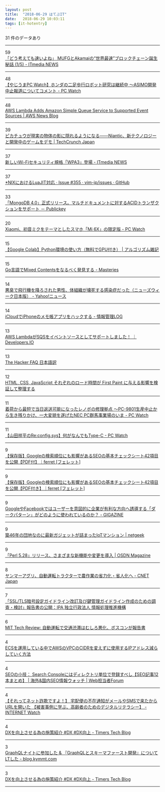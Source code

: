 ```yaml
---
layout: post
title:  "2018-06-29 はてぶIT"
date:   2018-06-29 10:03:11
tags: [it-hotentry]
---
```

31 件のデータあり

<hr><div class="row">
<div class="col-1"><span class="badge badge-pill badge-success h2">59</span></div>
<div class="col-11"><a href='http://www.itmedia.co.jp/news/articles/1806/29/news018.html' target='_blank'>「どう考えても速いよね」 MUFGとAkamaiの“世界最速”ブロックチェーン誕生秘話 (1/5) - ITmedia NEWS</a></div>
</div>
<hr>
<div class="row">
<div class="col-1"><span class="badge badge-pill badge-success h2">48</span></div>
<div class="col-11"><a href='https://pc.watch.impress.co.jp/docs/news/yajiuma/1130207.html' target='_blank'>【やじうまPC Watch】ホンダの二足歩行ロボット研究は継続中 ～ASIMO開発中止報道についてコメント - PC Watch</a></div>
</div>
<hr>
<div class="row">
<div class="col-1"><span class="badge badge-pill badge-success h2">48</span></div>
<div class="col-11"><a href='https://aws.amazon.com/blogs/aws/aws-lambda-adds-amazon-simple-queue-service-to-supported-event-sources/' target='_blank'>AWS Lambda Adds Amazon Simple Queue Service to Supported Event Sources | AWS News Blog</a></div>
</div>
<hr>
<div class="row">
<div class="col-1"><span class="badge badge-pill badge-success h2">39</span></div>
<div class="col-11"><a href='https://jp.techcrunch.com/2018/06/29/2018-06-28-niantics-latest-acquisition-lets-ar-pokemon-hide-behind-the-real-world/' target='_blank'>ピカチュウが現実の物体の影に隠れるようになる――Niantic、新テクノロジーと開発中のゲームをデモ | TechCrunch Japan</a></div>
</div>
<hr>
<div class="row">
<div class="col-1"><span class="badge badge-pill badge-success h2">37</span></div>
<div class="col-11"><a href='http://www.itmedia.co.jp/news/articles/1806/28/news147.html' target='_blank'>新しいWi-Fiセキュリティ規格「WPA3」登場 - ITmedia NEWS</a></div>
</div>
<hr>
<div class="row">
<div class="col-1"><span class="badge badge-pill badge-success h2">37</span></div>
<div class="col-11"><a href='https://github.com/vim-jp/issues/issues/355' target='_blank'>*NIXにおけるLuaJIT対応 · Issue #355 · vim-jp/issues · GitHub</a></div>
</div>
<hr>
<div class="row">
<div class="col-1"><span class="badge badge-pill badge-success h2">33</span></div>
<div class="col-11"><a href='https://www.publickey1.jp/blog/18/mongodb_40acid.html' target='_blank'>「MongoDB 4.0」正式リリース。マルチドキュメントに対するACIDトランザクションをサポート － Publickey</a></div>
</div>
<hr>
<div class="row">
<div class="col-1"><span class="badge badge-pill badge-success h2">20</span></div>
<div class="col-11"><a href='https://pc.watch.impress.co.jp/docs/news/1130213.html' target='_blank'>Xiaomi、初音ミクをテーマとしたスマホ「Mi 6X」の限定版 - PC Watch</a></div>
</div>
<hr>
<div class="row">
<div class="col-1"><span class="badge badge-pill badge-success h2">15</span></div>
<div class="col-11"><a href='https://algorithm.joho.info/programming/python/google-colab-gpu/' target='_blank'>【Google Colab】Python環境の使い方（無料でGPU付き） | アルゴリズム雑記</a></div>
</div>
<hr>
<div class="row">
<div class="col-1"><span class="badge badge-pill badge-success h2">15</span></div>
<div class="col-11"><a href='https://papix.hatenablog.com/entry/2018/06/28/191456' target='_blank'>Go言語でMixed Contentsをなるべく発見する - Masteries</a></div>
</div>
<hr>
<div class="row">
<div class="col-1"><span class="badge badge-pill badge-success h2">14</span></div>
<div class="col-11"><a href='https://headlines.yahoo.co.jp/article?a=20180628-00010008-newsweek-int' target='_blank'>悪臭で飛行機を降ろされた男性、体組織が壊死する感染症だった（ニューズウィーク日本版） - Yahoo!ニュース</a></div>
</div>
<hr>
<div class="row">
<div class="col-1"><span class="badge badge-pill badge-success h2">14</span></div>
<div class="col-11"><a href='http://hokoxjouhou.blog105.fc2.com/blog-entry-1204.html' target='_blank'>iCloudでiPhoneのメモ帳アプリをハックする - 情報管理LOG</a></div>
</div>
<hr>
<div class="row">
<div class="col-1"><span class="badge badge-pill badge-success h2">13</span></div>
<div class="col-11"><a href='https://dev.classmethod.jp/etc/aws-lambda-support-sqs-event-source/' target='_blank'>AWS LambdaがSQSをイベントソースとしてサポートしました！ ｜ Developers.IO</a></div>
</div>
<hr>
<div class="row">
<div class="col-1"><span class="badge badge-pill badge-success h2">13</span></div>
<div class="col-11"><a href='https://www.yamdas.org/column/technique/hackerj.html' target='_blank'>The Hacker FAQ 日本語訳</a></div>
</div>
<hr>
<div class="row">
<div class="col-1"><span class="badge badge-pill badge-success h2">12</span></div>
<div class="col-11"><a href='https://qiita.com/yoheimuta/items/10cb9cb0f857c687f976' target='_blank'>HTML, CSS, JavaScript それぞれのロード時間が First Paint に与える影響を検証して整理する</a></div>
</div>
<hr>
<div class="row">
<div class="col-1"><span class="badge badge-pill badge-success h2">11</span></div>
<div class="col-11"><a href='https://pc.watch.impress.co.jp/docs/news/1129945.html' target='_blank'>着荷から最短で当日返送可能になったレノボの修理拠点 ～PC-9801生産中止から生き残りかけ、一大変貌を遂げたNEC PC群馬事業場のいま - PC Watch</a></div>
</div>
<hr>
<div class="row">
<div class="col-1"><span class="badge badge-pill badge-success h2">11</span></div>
<div class="col-11"><a href='https://pc.watch.impress.co.jp/docs/column/config/1130214.html' target='_blank'>【山田祥平のRe:config.sys】何がなんでもType-C - PC Watch</a></div>
</div>
<hr>
<div class="row">
<div class="col-1"><span class="badge badge-pill badge-success h2">9</span></div>
<div class="col-11"><a href='http://ferret-plus.com/10460' target='_blank'>【保存版】Googleの検索順位にも影響があるSEOの基本チェックシート42項目を公開【PDF付】｜ferret [フェレット]</a></div>
</div>
<hr>
<div class="row">
<div class="col-1"><span class="badge badge-pill badge-success h2">9</span></div>
<div class="col-11"><a href='https://ferret-plus.com/10460' target='_blank'>【保存版】Googleの検索順位にも影響があるSEOの基本チェックシート42項目を公開【PDF付き】｜ferret [フェレット]</a></div>
</div>
<hr>
<div class="row">
<div class="col-1"><span class="badge badge-pill badge-success h2">9</span></div>
<div class="col-11"><a href='https://gigazine.net/news/20180629-norwegian-report-comapies-dark-patterns/' target='_blank'>GoogleやFacebookではユーザーを意図的に企業が有利な方向へ誘導する「ダークパターン」がどのように使われているのか？ - GIGAZINE</a></div>
</div>
<hr>
<div class="row">
<div class="col-1"><span class="badge badge-pill badge-success h2">9</span></div>
<div class="col-11"><a href='http://netgeek.biz/archives/121397' target='_blank'>築46年の団地なのに最新ガジェットが詰まったIoTマンション | netgeek</a></div>
</div>
<hr>
<div class="row">
<div class="col-1"><span class="badge badge-pill badge-success h2">9</span></div>
<div class="col-11"><a href='https://mag.osdn.jp/18/06/27/201000' target='_blank'>「Perl 5.28」リリース、さまざまな新機能や変更を導入 | OSDN Magazine</a></div>
</div>
<hr>
<div class="row">
<div class="col-1"><span class="badge badge-pill badge-success h2">8</span></div>
<div class="col-11"><a href='https://ift.tt/2N7GMGr' target='_blank'>ヤンマーアグリ、自動運転トラクターで農作業の省力化・省人化へ - CNET Japan</a></div>
</div>
<hr>
<div class="row">
<div class="col-1"><span class="badge badge-pill badge-success h2">7</span></div>
<div class="col-11"><a href='https://www.ipa.go.jp/security/fy30/reports/crypto_survey/index.html' target='_blank'>「SSL/TLS暗号設定ガイドライン改訂及び鍵管理ガイドライン作成のための調査・検討」報告書の公開：IPA 独立行政法人 情報処理推進機構</a></div>
</div>
<hr>
<div class="row">
<div class="col-1"><span class="badge badge-pill badge-success h2">6</span></div>
<div class="col-11"><a href='https://www.technologyreview.jp/nl/self-driving-cars-could-make-urban-traffic-jams-worse/' target='_blank'>MIT Tech Review: 自動運転で交通渋滞はむしろ悪化、ボスコンが報告書</a></div>
</div>
<hr>
<div class="row">
<div class="col-1"><span class="badge badge-pill badge-success h2">4</span></div>
<div class="col-11"><a href='https://tech.recruit-mp.co.jp/infrastructure/post-16361/' target='_blank'>ECSを運用している中でAWSのVPCのCIDRを変えずに使用するIPアドレス減らしていく方法</a></div>
</div>
<hr>
<div class="row">
<div class="col-1"><span class="badge badge-pill badge-success h2">4</span></div>
<div class="col-11"><a href='https://webtan.impress.co.jp/e/2018/06/29/29733' target='_blank'>SEOの小技： Search Consoleにはディレクトリ単位で登録すべし【SEO記事12本まとめ】 | 海外&国内SEO情報ウォッチ | Web担当者Forum</a></div>
</div>
<hr>
<div class="row">
<div class="col-1"><span class="badge badge-pill badge-success h2">4</span></div>
<div class="col-11"><a href='https://internet.watch.impress.co.jp/docs/column/dlis/1130187.html' target='_blank'>【それってネット詐欺ですよ！】 宅配便の不在通知がメールやSMSで来たからURLを開いた 【被害事例に学ぶ、高齢者のためのデジタルリテラシー】 - INTERNET Watch</a></div>
</div>
<hr>
<div class="row">
<div class="col-1"><span class="badge badge-pill badge-success h2">4</span></div>
<div class="col-11"><a href='https://ift.tt/2KuDD56' target='_blank'>DXを向上させる為の施策紹介 #DX #DX向上 - Timers Tech Blog</a></div>
</div>
<hr>
<div class="row">
<div class="col-1"><span class="badge badge-pill badge-success h2">3</span></div>
<div class="col-11"><a href='http://blog.kymmt.com/entry/graphql-night' target='_blank'>GraphQLナイトに参加した & 『GraphQLとスキーマファースト開発』についてLTした - blog.kymmt.com</a></div>
</div>
<hr>
<div class="row">
<div class="col-1"><span class="badge badge-pill badge-success h2">3</span></div>
<div class="col-11"><a href='http://techblog.timers-inc.com/entry/dx_improvement' target='_blank'>DXを向上させる為の施策紹介 #DX #DX向上 - Timers Tech Blog</a></div>
</div>
<hr>
